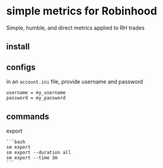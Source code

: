 # simple metrics for Robinhood
Simple, humble, and direct metrics applied to RH trades

## install

## configs

in an `account.ini` file, provide username and password

```
username = my_username
password = my_password
```

## commands

export

    ```bash
    sm export
    sm export --duration all
    sm export --time 3m
    ```
